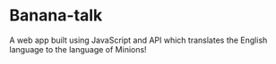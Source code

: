 # Banana-talk
 A web app built using JavaScript and API which translates the English language to the language of Minions!

